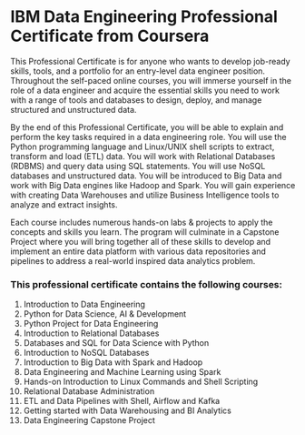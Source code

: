 # IBM Data Engineering Professional Certificate from Coursera

This Professional Certificate is for anyone who wants to develop job-ready skills, tools, and a portfolio for an entry-level data engineer position. Throughout the self-paced online courses, you will immerse yourself in the role of a data engineer and acquire the essential skills you need to work with a range of tools and databases to design, deploy, and manage structured and unstructured data.  

By the end of this Professional Certificate, you will be able to explain and perform the key tasks required in a data engineering role. You will use the Python programming language and Linux/UNIX shell scripts to extract, transform and load (ETL) data. You will work with Relational Databases (RDBMS) and query data using SQL statements. You will use NoSQL databases and unstructured data.  You will be introduced to Big Data and work with Big Data engines like Hadoop and Spark.  You will gain experience with creating Data Warehouses and utilize Business Intelligence tools to analyze and extract insights.   

Each course includes numerous hands-on labs & projects to apply the concepts and skills you learn. The program will culminate in a Capstone Project where you will bring together all of these skills to develop and implement an entire data platform with various data repositories and pipelines to address a real-world inspired data analytics problem. 

### This professional certificate contains the following courses:

1. Introduction to Data Engineering
2. Python for Data Science, AI & Development
3. Python Project for Data Engineering
4. Introduction to Relational Databases
5. Databases and SQL for Data Science with Python
6. Introduction to NoSQL Databases
7. Introduction to Big Data with Spark and Hadoop
8. Data Engineering and Machine Learning using Spark
9. Hands-on Introduction to Linux Commands and Shell Scripting
10. Relational Database Administration
11. ETL and Data Pipelines with Shell, Airflow and Kafka
12. Getting started with Data Warehousing and BI Analytics
13. Data Engineering Capstone Project
